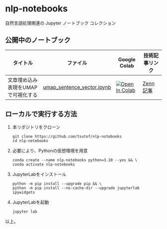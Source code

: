 # nlp-notebooks
自然言語処理関連の Jupyter ノートブック コレクション

## 公開中のノートブック

| タイトル | ファイル | Google Colab | 技術記事リンク |
| --- | --- | --- | --- |
| 文章埋め込み表現をUMAPで可視化する | [umap_sentence_vector.ipynb](./umap_sentence_vector.ipynb) | [![Open In Colab](https://colab.research.google.com/assets/colab-badge.svg)](https://colab.research.google.com/github/tsutof/nlp-notebooks/blob/main/umap_sentence_vector.ipynb) | [Zenn記事](https://zenn.dev/tsutof/articles/c6deea62e41dad) |

## ローカルで実行する方法

1. 本リポジトリをクローン
    ```
    git clone https://github.com/tsutof/nlp-notebooks
    cd nlp-notebooks
    ```

1. 必要により、Pythonの仮想環境を用意
    ```
    conda create --name nlp-notebooks python=3.10 --yes && \
    conda activate nlp-notebooks
    ```

1. JupyterLabをインストール
    ```
    python -m pip install --upgrade pip && \
    python -m pip install --no-cache-dir --upgrade jupyterlab ipywidgets
    ```

1. JupyterLabを起動
    ```
    jupyter lab
    ```

以上。
